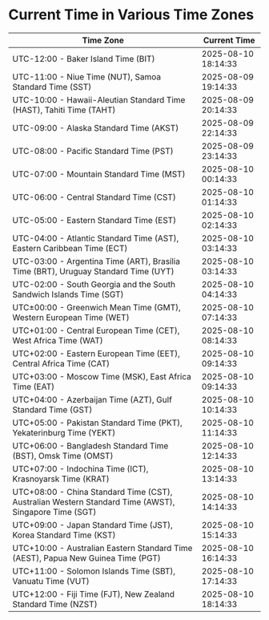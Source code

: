 # Current Time in Various Time Zones

| Time Zone | Current Time |
|-----------|--------------|
| UTC-12:00 - Baker Island Time (BIT) | 2025-08-10 18:14:33 |
| UTC-11:00 - Niue Time (NUT), Samoa Standard Time (SST) | 2025-08-09 19:14:33 |
| UTC-10:00 - Hawaii-Aleutian Standard Time (HAST), Tahiti Time (TAHT) | 2025-08-09 20:14:33 |
| UTC-09:00 - Alaska Standard Time (AKST) | 2025-08-09 22:14:33 |
| UTC-08:00 - Pacific Standard Time (PST) | 2025-08-09 23:14:33 |
| UTC-07:00 - Mountain Standard Time (MST) | 2025-08-10 00:14:33 |
| UTC-06:00 - Central Standard Time (CST) | 2025-08-10 01:14:33 |
| UTC-05:00 - Eastern Standard Time (EST) | 2025-08-10 02:14:33 |
| UTC-04:00 - Atlantic Standard Time (AST), Eastern Caribbean Time (ECT) | 2025-08-10 03:14:33 |
| UTC-03:00 - Argentina Time (ART), Brasília Time (BRT), Uruguay Standard Time (UYT) | 2025-08-10 03:14:33 |
| UTC-02:00 - South Georgia and the South Sandwich Islands Time (SGT) | 2025-08-10 04:14:33 |
| UTC±00:00 - Greenwich Mean Time (GMT), Western European Time (WET) | 2025-08-10 07:14:33 |
| UTC+01:00 - Central European Time (CET), West Africa Time (WAT) | 2025-08-10 08:14:33 |
| UTC+02:00 - Eastern European Time (EET), Central Africa Time (CAT) | 2025-08-10 09:14:33 |
| UTC+03:00 - Moscow Time (MSK), East Africa Time (EAT) | 2025-08-10 09:14:33 |
| UTC+04:00 - Azerbaijan Time (AZT), Gulf Standard Time (GST) | 2025-08-10 10:14:33 |
| UTC+05:00 - Pakistan Standard Time (PKT), Yekaterinburg Time (YEKT) | 2025-08-10 11:14:33 |
| UTC+06:00 - Bangladesh Standard Time (BST), Omsk Time (OMST) | 2025-08-10 12:14:33 |
| UTC+07:00 - Indochina Time (ICT), Krasnoyarsk Time (KRAT) | 2025-08-10 13:14:33 |
| UTC+08:00 - China Standard Time (CST), Australian Western Standard Time (AWST), Singapore Time (SGT) | 2025-08-10 14:14:33 |
| UTC+09:00 - Japan Standard Time (JST), Korea Standard Time (KST) | 2025-08-10 15:14:33 |
| UTC+10:00 - Australian Eastern Standard Time (AEST), Papua New Guinea Time (PGT) | 2025-08-10 16:14:33 |
| UTC+11:00 - Solomon Islands Time (SBT), Vanuatu Time (VUT) | 2025-08-10 17:14:33 |
| UTC+12:00 - Fiji Time (FJT), New Zealand Standard Time (NZST) | 2025-08-10 18:14:33 |
